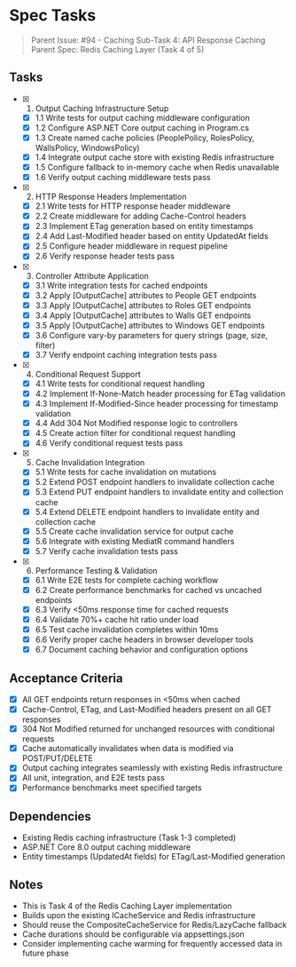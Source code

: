# Spec Tasks

> Parent Issue: #94 - Caching Sub-Task 4: API Response Caching
> Parent Spec: Redis Caching Layer (Task 4 of 5)

## Tasks

- [x] 1. Output Caching Infrastructure Setup
  - [x] 1.1 Write tests for output caching middleware configuration
  - [x] 1.2 Configure ASP.NET Core output caching in Program.cs
  - [x] 1.3 Create named cache policies (PeoplePolicy, RolesPolicy, WallsPolicy, WindowsPolicy)
  - [x] 1.4 Integrate output cache store with existing Redis infrastructure
  - [x] 1.5 Configure fallback to in-memory cache when Redis unavailable
  - [x] 1.6 Verify output caching middleware tests pass

- [x] 2. HTTP Response Headers Implementation
  - [x] 2.1 Write tests for HTTP response header middleware
  - [x] 2.2 Create middleware for adding Cache-Control headers
  - [x] 2.3 Implement ETag generation based on entity timestamps
  - [x] 2.4 Add Last-Modified header based on entity UpdatedAt fields
  - [x] 2.5 Configure header middleware in request pipeline
  - [x] 2.6 Verify response header tests pass

- [x] 3. Controller Attribute Application
  - [x] 3.1 Write integration tests for cached endpoints
  - [x] 3.2 Apply [OutputCache] attributes to People GET endpoints
  - [x] 3.3 Apply [OutputCache] attributes to Roles GET endpoints
  - [x] 3.4 Apply [OutputCache] attributes to Walls GET endpoints
  - [x] 3.5 Apply [OutputCache] attributes to Windows GET endpoints
  - [x] 3.6 Configure vary-by parameters for query strings (page, size, filter)
  - [x] 3.7 Verify endpoint caching integration tests pass

- [x] 4. Conditional Request Support
  - [x] 4.1 Write tests for conditional request handling
  - [x] 4.2 Implement If-None-Match header processing for ETag validation
  - [x] 4.3 Implement If-Modified-Since header processing for timestamp validation
  - [x] 4.4 Add 304 Not Modified response logic to controllers
  - [x] 4.5 Create action filter for conditional request handling
  - [x] 4.6 Verify conditional request tests pass

- [x] 5. Cache Invalidation Integration
  - [x] 5.1 Write tests for cache invalidation on mutations
  - [x] 5.2 Extend POST endpoint handlers to invalidate collection cache
  - [x] 5.3 Extend PUT endpoint handlers to invalidate entity and collection cache
  - [x] 5.4 Extend DELETE endpoint handlers to invalidate entity and collection cache
  - [x] 5.5 Create cache invalidation service for output cache
  - [x] 5.6 Integrate with existing MediatR command handlers
  - [x] 5.7 Verify cache invalidation tests pass

- [x] 6. Performance Testing & Validation
  - [x] 6.1 Write E2E tests for complete caching workflow
  - [x] 6.2 Create performance benchmarks for cached vs uncached endpoints
  - [x] 6.3 Verify <50ms response time for cached requests
  - [x] 6.4 Validate 70%+ cache hit ratio under load
  - [x] 6.5 Test cache invalidation completes within 10ms
  - [x] 6.6 Verify proper cache headers in browser developer tools
  - [x] 6.7 Document caching behavior and configuration options

## Acceptance Criteria

- [x] All GET endpoints return responses in <50ms when cached
- [x] Cache-Control, ETag, and Last-Modified headers present on all GET responses
- [x] 304 Not Modified returned for unchanged resources with conditional requests
- [x] Cache automatically invalidates when data is modified via POST/PUT/DELETE
- [x] Output caching integrates seamlessly with existing Redis infrastructure
- [x] All unit, integration, and E2E tests pass
- [x] Performance benchmarks meet specified targets

## Dependencies

- Existing Redis caching infrastructure (Task 1-3 completed)
- ASP.NET Core 8.0 output caching middleware
- Entity timestamps (UpdatedAt fields) for ETag/Last-Modified generation

## Notes

- This is Task 4 of the Redis Caching Layer implementation
- Builds upon the existing ICacheService and Redis infrastructure
- Should reuse the CompositeCacheService for Redis/LazyCache fallback
- Cache durations should be configurable via appsettings.json
- Consider implementing cache warming for frequently accessed data in future phase
